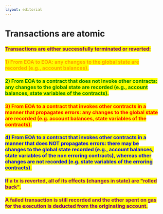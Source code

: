 ```yaml
---
layout: editorial
---
```


# Transactions are atomic

### <mark style="color:purple;">Transactions are either successfully terminated or reverted:</mark>

### <mark style="color:orange;">1) From EOA to EOA: any changes to the global state are recorded (e.g., account balances).</mark>&#x20;

### <mark style="color:green;">2) From EOA to a contract that does not invoke other contracts: any changes to the global state are recorded (e.g., account balances, state variables of the contracts).</mark>

### <mark style="color:red;">3) From EOA to a contract that invokes other contracts in a manner that propagates errors: any changes to the global state are recorded (e.g. account balances, state variables of the contracts).</mark>&#x20;

### <mark style="color:blue;">4) From EOA to a contract that invokes other contracts in a manner that does NOT propagates errors: there may be changes to the global state recorded (e.g., account balances, state variables of the non erroring contracts), whereas other changes are not recorded (e.g. state variables of the erroring contracts).</mark>&#x20;

### <mark style="color:blue;">I</mark><mark style="color:purple;">f a tx is reverted, all of its effects (changes in state) are "rolled back".</mark>&#x20;

### <mark style="color:purple;">A failed transaction is still recorded and the ether spent on gas for the execution is deducted from the originating account.</mark>
